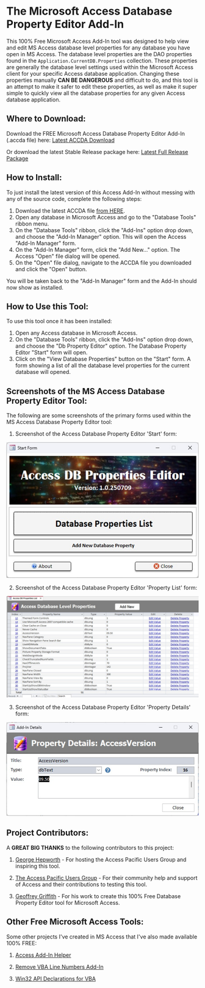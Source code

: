 # The Microsoft Access Database Property Editor Add-In
This 100% Free Microsoft Access Add-In tool was designed to help view and edit MS Access database level properties for any database you have open in MS Access.  The database level properties are the DAO properties found in the `Application.CurrentDB.Properties` collection.  These properties are generally the database level settings used within the Microsoft Access client for your specific Access database application.  Changing these properties manually **CAN BE DANGEROUS** and difficult to do, and this tool is an attempt to make it safer to edit these properties, as well as make it super simple to quickly view all the database properties for any given Access database application.


## Where to Download:
Download the FREE Microsoft Access Database Property Editor Add-In (.accda file) here: [Latest ACCDA Download](https://github.com/Access-Abraxas/Access-Database-Property-Editor-Addin/raw/refs/heads/main/ACCDA/DbPropsAddin.accda)

Or download the latest Stable Release package here: [Latest Full Release Package](https://github.com/Access-Abraxas/Access-Database-Property-Editor-Addin/releases)


## How to Install:
To just install the latest version of this Access Add-In without messing with any of the source code, complete the following steps:

1. Download the latest ACCDA file [from HERE](https://github.com/Access-Abraxas/Access-Database-Property-Editor-Addin/raw/refs/heads/main/ACCDA/DbPropsAddin.accda).
2. Open any database in Microsoft Access and go to the "Database Tools" ribbon menu. 
3. On the "Database Tools" ribbon, click the "Add-Ins" option drop down, and choose the "Add-In Manager" option.  This will open the Access "Add-In Manager" form.
4. On the "Add-In Manager" form, click the "Add New..." option.  The Access "Open" file dialog will be opened. 
5. On the "Open" file dialog, navigate to the ACCDA file you downloaded and click the "Open" button.  

You will be taken back to the "Add-In Manager" form and the Add-In should now show as installed.


## How to Use this Tool:
To use this tool once it has been installed:

1. Open any Access database in Microsoft Access.
2. On the "Database Tools" ribbon, click the "Add-Ins" option drop down, and choose the "Db Property Editor" option.  The Database Property Editor "Start" form will open.
3. Click on the "View Database Properties" button on the "Start" form.  A form showing a list of all the database level properties for the current database will opened.


## Screenshots of the MS Access Database Property Editor Tool:
The following are some screenshots of the primary forms used within the MS Access Database Property Editor tool:

1. Screenshot of the Access Database Property Editor 'Start' form:

![Screenshot of the Access Database Property Editor 'Start' form](https://github.com/Access-Abraxas/Access-Database-Property-Editor-Addin/blob/main/Screenshots/Access_Database_Property_Editor_Start_form.jpg)

2. Screenshot of the Access Database Property Editor 'Property List' form:

![Screenshot of the Access Database Property Editor 'Property List' form](https://github.com/Access-Abraxas/Access-Database-Property-Editor-Addin/blob/main/Screenshots/Access_Database_Property_Editor_Property_list_form.jpg)

3. Screenshot of the Access Database Property Editor 'Property Details' form:

![Screenshot of the Access Database Property Editor 'Property Details' form](https://github.com/Access-Abraxas/Access-Database-Property-Editor-Addin/blob/main/Screenshots/Access_Database_Property_Editor_Property_details_form.jpg)


## Project Contributors:
A **GREAT BIG THANKS** to the following contributors to this project:

1. [George Hepworth](https://www.gpcdata.com) - For hosting the Access Pacific Users Group and inspiring this tool.

2. [The Access Pacific Users Group](https://accessusergroups.org/pacific/) - For their community help and support of Access and their contributions to testing this tool.

3. [Geoffrey Griffith](https://geoffreygriffith.com) - For his work to create this 100% Free Database Property Editor tool for Microsoft Access.


## Other Free Microsoft Access Tools:
Some other projects I've created in MS Access that I've also made available 100% FREE:

1. [Access Add-In Helper](https://github.com/Access-Abraxas/Access-Add-In-Helper)

2. [Remove VBA Line Numbers Add-In](https://github.com/Access-Abraxas/Remove-VBA-Line-Numbers-Addin)

3. [Win32 API Declarations for VBA](https://github.com/Access-Abraxas/Win32-API-Declarations-for-VBA) 





